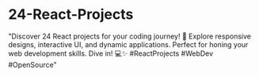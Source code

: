 # 24-React-Projects
"Discover 24 React projects for your coding journey! 🚀 Explore responsive designs, interactive UI, and dynamic applications. Perfect for honing your web development skills. Dive in! 💻✨ #ReactProjects #WebDev #OpenSource"
